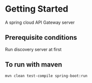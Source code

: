 # Getting Started

A spring cloud API Gateway server

## Prerequisite conditions

Run discovery server at first

## To run with maven

```
mvn clean test-compile spring-boot:run
```